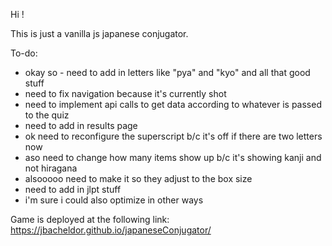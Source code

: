 Hi ! 

This is just a vanilla js japanese conjugator. 

To-do:

- okay so - need to add in letters like "pya" and "kyo" and all that good stuff
- need to fix navigation because it's currently shot
- need to implement api calls to get data according to whatever is passed to the quiz 
- need to add in results page
- ok need to reconfigure the superscript b/c it's off if there are two letters now
- aso need to change how many items show up b/c it's showing kanji and not hiragana
- alsooooo need to make it so they adjust to the box size
- need to add in jlpt stuff 
- i'm sure i could also optimize in other ways 

 Game is deployed at the following link: https://jbacheldor.github.io/japaneseConjugator/

